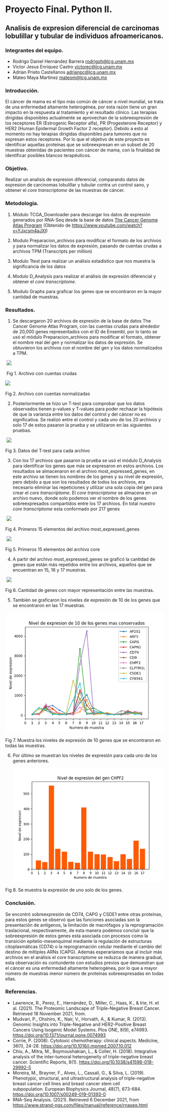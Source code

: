 #  Proyecto Final. Python II.

## Analisis de expresion diferencial de carcinomas lobulillar y tubular de individuos afroamericanos. 

### Integrantes del equipo. 

- Rodrigo Daniel Hernández Barrera [rodrigoh@lcg.unam.mx](mailto:rodrigoh@lcg.unam.mx) 
- Victor Jesus Enriquez Castro [victorec@lcg.unam.mx](mailto:victorec@lcg.unam.mx)
- Adrian Prieto Castellanos [adrianpc@lcg.unam.mx](mailto:adrianpc@lcg.unam.mx)
- Mateo Maya Martínez [mateom@lcg.unam.mx](mailto:mateom@lcg.unam.mx)



### Introducción.

El cáncer de mama es el tipo más común de cáncer a nivel mundial, se trata de una enfermedad altamente heterogénea, por esta razón tiene un gran impacto en la respuesta al tratamiento y el resultado clínico.
Las terapias dirigidas disponibles actualmente se aprovechan de la sobreexpresión de los receptores ER (Estrogenic Receptor alfa), PR (Progesterone Receptor) y HER2 (Human Epidermal Growth Factor 2 receptor).
Debido a esto al momento no hay terapias dirigidas disponibles para tumores que no expresan estos receptores. Por lo que el objetivo de este proyecto es identificar aquellas proteínas que se sobreexpresan en un subset de 20 muestras obtenidas de pacientes con cáncer de mama, con la finalidad de identificar posibles blancos terapéuticos.



### Objetivo. 

Realizar un analisis de expresion diferencial, comparando datos de expresion de carcinomas lobulillar y tubular contra un control sano, y obtener el *core transcriptome* de las muestras de cáncer.



### Metodologia. 

1. Módulo TCGA_Downloader para descargar los datos de expresión generados por RNA-Seq desde la base de datos [The Cancer Genome Atlas Program](https://www.cancer.gov/about-nci/organization/ccg/research/structural-genomics/tcga) (Obtenido de https://www.youtube.com/watch?v=YJxcsm4aJXI)

2. Modulo Preparacion_archivos para modificar el formato de los archivos y para normalizar los datos de expresión, pasando de cuentas crudas a archivos TPM (Transcripts per million)
3. Modulo Ttest para realizar un análisis estadístico que nos muestra la significancia de los datos
4. Modulo D_Analysis para realizar el análisis de expresión diferencial y obtener el *core transcriptome*. 
5. Modulo Graphs para graficar los genes que se encontraron en la mayor cantidad de muestras. 



### Resultados. 

1. Se descargaron 20 archivos de expresión de la base de datos The Cancer Genome Atlas Program, con las cuentas crudas para alrededor de 20,000 genes representados con el ID de Ensembl, por lo tanto se usó el módulo Preparacion_archivos para modificar el formato, obtener el nombre real del gen y normalizar los datos de expresión. Se obtuvieron los archivos con el nombre del gen y los datos normalizados a TPM.  

​			                              		   	![](/output/archivo_crudo.jpeg)					

​														Fig 1. Archivo con cuentas crudas



![](/output/archivo_norm.jpeg)

Fig 2. Archivo con cuentas normalizadas 



2. Posteriormente se hizo un T-test para comprobar que los datos observados tienen p-values y T-values para poder rechazar la hipótesis de que la varianza entre los datos del control y del cáncer no es significativa. Se realizó entre el control y cada uno de los 20 archivos y solo 17 de estos pasaron la prueba y se utilizaron en las siguientes pruebas. 

   

​		                               ![](/output/tabla_pvalue.jpeg)      

Fig 3. Datos del T-test para cada archivo



3. Con los 17 archivos que pasaron la prueba se usó el módulo D_Analysis para identificar los genes que más se expresaron en estos archivos. Los resultados se almacenaron en el archivo most_expressed_genes, en este archivo se tienen los nombres de los genes y su nivel de expresión, pero debido a que son los resultados de todos los archivos, era necesario eliminar las repeticiones y utilizar una sola copia del gen para crear el *core transcriptome*.  El *core transcriptome* se almacena en un archivo nuevo, donde solo podemos ver el nombre de los genes sobreexpresados compartidos entre los 17 archivos. En total nuestro *core transcriptome* esta conformado por 217 genes 

​											![](/output/most2.jpeg)	

Fig 4. Primeros 15 elementos del archivo most_expressed_genes



​							                       				![](/output/core.jpeg)

Fig 5. Primeros 15 elementos del archivo core



4. A partir del archivo most_expressed_genes se graficó la cantidad de genes que están más repetidos entre los archivos, aquellos que se encuentran en 15, 16 y 17 muestras. 

​		![](/output/Genes_repetidos_mas_de_15_veces.png)

Fig 6. Cantidad de genes con mayor representación entre las muestras.



5.  También se graficaron los niveles de expresión de 10 de los genes que se encontraron en las 17 muestras.

![](/output/expresion_genes_mas_conservados.png)

  Fig 7. Muestra los niveles de expresión de 10 genes que se encontraron en todas las muestras. 



6. Por último se muestran los niveles de expresión para cada uno de los genes anteriores. 

   ![](/output/expresion_gen_CHPF2_17.png)

Fig 8. Se muestra la expresión de uno solo de los genes. 




### Conclusión.
Se encontró sobreexpresión de CD74, CAPG y CSDE1 entre otras proteínas, para estos genes se observó que las funciones asociadas son la presentación de antígenos,
la limitación de macrófagos y la reprogramación traslacional, respectivamente, de esta manera podemos concluir que la sobreexpresión de estos genes esta asociada 
con procesos como la transición epitelio-mesenquimal mediante la regulación de estructuras citoplasmáticas (CD74) o la reprogramación celular mediante el cambio 
del destino de míltiples ARNs (CAPG). 
Además esperaríamos que al incluir más archivos en el análisis el core transcriptome se reduzca de manera gradual, esta observación es contundente con estudios 
previos que demuestran que el cáncer es una enfermedad altamente heterogénea, por lo que a mayor número de muestras menor número de proteínas sobreexpresadas en 
todas ellas.

### Referencias.

+ Lawrence, R., Perez, E., Hernández, D., Miller, C., Haas, K., & Irie, H. et al. (2021). The Proteomic Landscape of Triple-Negative Breast Cancer. Retrieved 18 November 2021, from.
+ Mudvari, P., Ohshiro, K., Nair, V., Horvath, A., & Kumar, R. (2013). Genomic Insights into Triple-Negative and HER2-Positive Breast Cancers Using Isogenic Model Systems. Plos ONE, 8(9), e74993. https://doi.org/10.1371/journal.pone.0074993
+ Corrie, P. (2008). Cytotoxic chemotherapy: clinical aspects. Medicine, 36(1), 24-28. https://doi.org/10.1016/j.mpmed.2007.10.012
+ Chiu, A., Mitra, M., Boymoushakian, L., & Coller, H. (2018). Integrative analysis of the inter-tumoral heterogeneity of triple-negative breast cancer. Scientific Reports, 8(1). https://doi.org/10.1038/s41598-018-29992-5
+ Moreira, M., Brayner, F., Alves, L., Cassali, G., & Silva, L. (2019). Phenotypic, structural, and ultrastructural analysis of triple-negative breast cancer cell lines and breast cancer stem cell subpopulation. European Biophysics Journal, 48(7), 673-684. https://doi.org/10.1007/s00249-019-01393-0
+ RNA-Seq Analysis. (2021). Retrieved 6 December 2021, from https://www.strand-ngs.com/files/manual/reference/rnaseq.html
